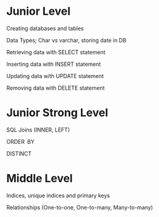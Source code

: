 # Junior Level
Creating databases and tables

Data Types; Char vs varchar, storing date in DB

Retrieving data with SELECT statement

Inserting data with INSERT statement

Updating data with UPDATE statement

Removing data with DELETE statement


# Junior Strong Level
SQL Joins (INNER, LEFT)

ORDER BY

DISTINCT


# Middle Level
Indices, unique indices and primary keys 

Relationships (One-to-one, One-to-many, Many-to-many)